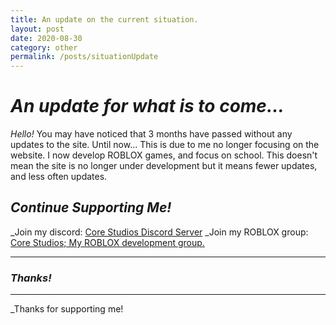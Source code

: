 ```yaml
---
title: An update on the current situation.
layout: post
date: 2020-08-30
category: other
permalink: /posts/situationUpdate
---
```


# _An update for what is to come..._

_Hello!_ You may have noticed that 3 months have passed without any updates to the site. Until now...
This is due to me no longer focusing on the website. I now develop ROBLOX games, and focus on school. This doesn't mean the site is no longer under development but it means fewer updates, and less often updates.



## _Continue Supporting Me!_
_Join my discord: [Core Studios Discord Server](https://discord.gg/TsGZkwu)
_Join my ROBLOX group: [Core Studios; My ROBLOX development group.](https://www.roblox.com/groups/7478562/C0RE-STUDI0S#!/about)

------------------
### **_Thanks!_**
------------------

_Thanks for supporting me!